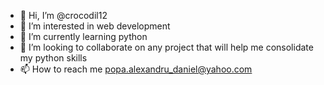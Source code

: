 - 👋 Hi, I’m @crocodil12
- 👀 I’m interested in web development
- 🌱 I’m currently learning python
- 💞️ I’m looking to collaborate on any project that will help me consolidate my python skills
- 📫 How to reach me popa.alexandru_daniel@yahoo.com

<!---
crocodil12/crocodil12 is a ✨ special ✨ repository because its `README.md` (this file) appears on your GitHub profile.
You can click the Preview link to take a look at your changes.
--->
